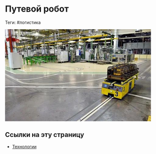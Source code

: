 # Путевой робот

Теги: #логистика 

![../assets/путевой-робот.jpg](../assets/%D0%BF%D1%83%D1%82%D0%B5%D0%B2%D0%BE%D0%B9-%D1%80%D0%BE%D0%B1%D0%BE%D1%82.jpg)

## Ссылки на эту страницу

* [Технологии](%D0%A2%D0%B5%D1%85%D0%BD%D0%BE%D0%BB%D0%BE%D0%B3%D0%B8%D0%B8.md)
